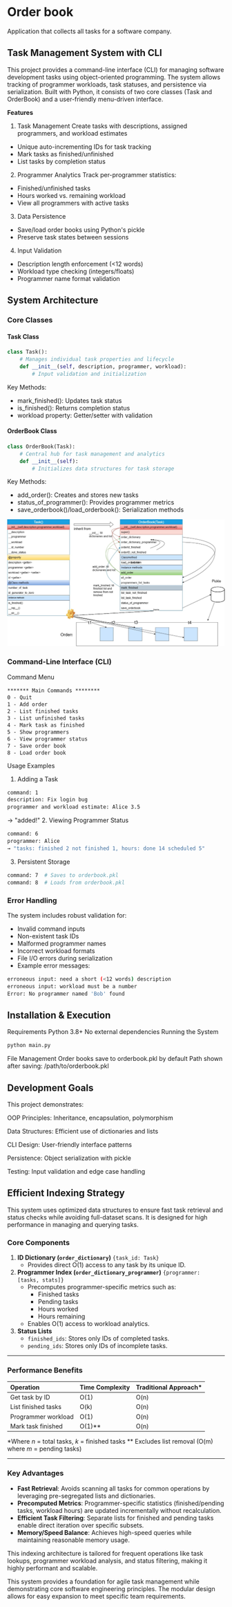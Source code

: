 # Order book
Application that collects all tasks for a software company.

## Task Management System with CLI
This project provides a command-line interface (CLI) for managing software development tasks using object-oriented programming. 
The system allows tracking of programmer workloads, task statuses, and persistence via serialization. 
Built with Python, it consists of two core classes (Task and OrderBook) and a user-friendly menu-driven interface.

**Features**
1. Task Management
Create tasks with descriptions, assigned programmers, and workload estimates
- Unique auto-incrementing IDs for task tracking
- Mark tasks as finished/unfinished
- List tasks by completion status

2. Programmer Analytics
Track per-programmer statistics:
- Finished/unfinished tasks
- Hours worked vs. remaining workload
- View all programmers with active tasks

3. Data Persistence
- Save/load order books using Python's pickle
- Preserve task states between sessions

4. Input Validation
- Description length enforcement (<12 words)
- Workload type checking (integers/floats)
- Programmer name format validation

## System Architecture
### Core Classes
#### Task Class

```python
class Task():
    # Manages individual task properties and lifecycle
    def __init__(self, description, programmer, workload):
        # Input validation and initialization
```
Key Methods:
- mark_finished(): Updates task status
- is_finished(): Returns completion status
- workload property: Getter/setter with validation

#### OrderBook Class
```python
class OrderBook(Task):
    # Central hub for task management and analytics
    def __init__(self):
        # Initializes data structures for task storage
```
Key Methods:
- add_order(): Creates and stores new tasks
- status_of_programmer(): Provides programmer metrics
- save_orderbook()/load_orderbook(): Serialization methods

![Diagram_OrderBook.jpg](Diagram_OrderBook.jpg)

### Command-Line Interface (CLI)
Command Menu
```text
******* Main Commands ********
0 - Quit
1 - Add order
2 - List finished tasks
3 - List unfinished tasks
4 - Mark task as finished
5 - Show programmers
6 - View programmer status
7 - Save order book
8 - Load order book
```

Usage Examples

1. Adding a Task
```bash
command: 1
description: Fix login bug  
programmer and workload estimate: Alice 3.5
```
→ "added!"
2. Viewing Programmer Status

```bash
command: 6
programmer: Alice
→ "tasks: finished 2 not finished 1, hours: done 14 scheduled 5"
```
3. Persistent Storage

```bash
command: 7  # Saves to orderbook.pkl
command: 8  # Loads from orderbook.pkl
```
### Error Handling
The system includes robust validation for:
- Invalid command inputs
- Non-existent task IDs
- Malformed programmer names
- Incorrect workload formats
- File I/O errors during serialization
- Example error messages:

```bash
erroneous input: need a short (<12 words) description
erroneous input: workload must be a number
Error: No programmer named 'Bob' found
```

## Installation & Execution
Requirements
Python 3.8+
No external dependencies
Running the System

```bash
python main.py
```
File Management
Order books save to orderbook.pkl by default
Path shown after saving: /path/to/orderbook.pkl

## Development Goals
This project demonstrates:

OOP Principles: Inheritance, encapsulation, polymorphism

Data Structures: Efficient use of dictionaries and lists

CLI Design: User-friendly interface patterns

Persistence: Object serialization with pickle

Testing: Input validation and edge case handling

## Efficient Indexing Strategy

This system uses optimized data structures to ensure fast task retrieval and status checks while avoiding full-dataset scans. It is designed for high performance in managing and querying tasks.

### Core Components

1. **ID Dictionary (`order_dictionary`)**
`{task_id: Task}`
    - Provides direct O(1) access to any task by its unique ID.
2. **Programmer Index (`order_dictionary_programmer`)**
`{programmer: [tasks, stats]}`
    - Precomputes programmer-specific metrics such as:
        - Finished tasks
        - Pending tasks
        - Hours worked
        - Hours remaining
    - Enables O(1) access to workload analytics.
3. **Status Lists**
    - `finished_ids`: Stores only IDs of completed tasks.
    - `pending_ids`: Stores only IDs of incomplete tasks.

---

### Performance Benefits

| Operation | Time Complexity | Traditional Approach* |
| :-- | :-- | :-- |
| Get task by ID | O(1) | O(n) |
| List finished tasks | O(k) | O(n) |
| Programmer workload | O(1) | O(n) |
| Mark task finished | O(1)** | O(n) |

*Where *n* = total tasks, *k* = finished tasks
** Excludes list removal (O(m) where *m* = pending tasks)

---

### Key Advantages

- **Fast Retrieval**: Avoids scanning all tasks for common operations by leveraging pre-segregated lists and dictionaries.
- **Precomputed Metrics**: Programmer-specific statistics (finished/pending tasks, workload hours) are updated incrementally without recalculation.
- **Efficient Task Filtering**: Separate lists for finished and pending tasks enable direct iteration over specific subsets.
- **Memory/Speed Balance**: Achieves high-speed queries while maintaining reasonable memory usage.

This indexing architecture is tailored for frequent operations like task lookups, programmer workload analysis, and status filtering, making it highly performant and scalable.

This system provides a foundation for agile task management while demonstrating core software engineering principles. 
The modular design allows for easy expansion to meet specific team requirements.





